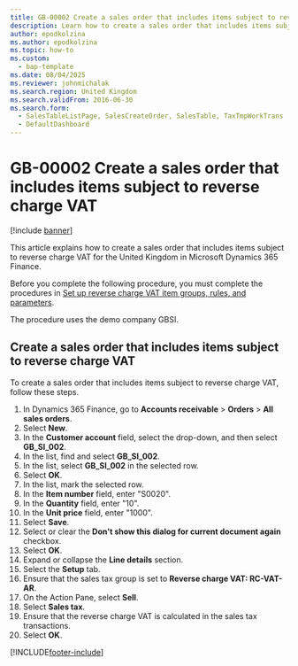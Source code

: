 ```yaml
---
title: GB-00002 Create a sales order that includes items subject to reverse charge VAT
description: Learn how to create a sales order that includes items subject to reverse charge VAT for the United Kingdom in Microsoft Dynamics 365 Finance.
author: epodkolzina
ms.author: epodkolzina
ms.topic: how-to
ms.custom: 
  - bap-template
ms.date: 08/04/2025
ms.reviewer: johnmichalak
ms.search.region: United Kingdom
ms.search.validFrom: 2016-06-30
ms.search.form: 
  - SalesTableListPage, SalesCreateOrder, SalesTable, TaxTmpWorkTrans
  - DefaultDashboard
---
```


# GB-00002 Create a sales order that includes items subject to reverse charge VAT

[!include [banner](../../includes/banner.md)]

This article explains how to create a sales order that includes items subject to reverse charge VAT for the United Kingdom in Microsoft Dynamics 365 Finance.

Before you complete the following procedure, you must complete the procedures in [Set up reverse charge VAT item groups, rules, and parameters](gb-00002-reverse-charge-vat-item-groups.md).

The procedure uses the demo company GBSI.

## Create a sales order that includes items subject to reverse charge VAT

To create a sales order that includes items subject to reverse charge VAT, follow these steps.

1. In Dynamics 365 Finance, go to **Accounts receivable** \> **Orders** \> **All sales orders**.
1. Select **New**.
1. In the **Customer account** field, select the drop-down, and then select **GB_SI_002**.  
1. In the list, find and select **GB_SI_002**.  
1. In the list, select **GB_SI_002** in the selected row. 
1. Select **OK**.
1. In the list, mark the selected row.
1. In the **Item number** field, enter "S0020".  
1. In the **Quantity** field, enter "10".
1. In the **Unit price** field, enter "1000".  
1. Select **Save**.
1. Select or clear the **Don't show this dialog for current document again** checkbox.
1. Select **OK**.
1. Expand or collapse the **Line details** section.
1. Select the **Setup** tab.
1. Ensure that the sales tax group is set to **Reverse charge VAT: RC-VAT-AR**.  
1. On the Action Pane, select **Sell**.
1. Select **Sales tax**.
1. Ensure that the reverse charge VAT is calculated in the sales tax transactions.  
1. Select **OK**.



[!INCLUDE[footer-include](../../../includes/footer-banner.md)]
